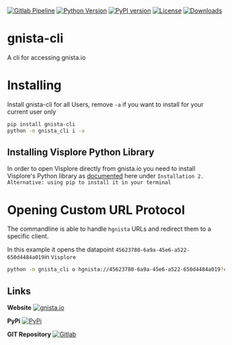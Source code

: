 [![Gitlab Pipeline](https://gitlab.com/campfiresolutions/public/gnista.io-cli/badges/master/pipeline.svg)](https://gitlab.com/campfiresolutions/public/gnista.io-cli/-/pipelines)  [![Python Version](https://img.shields.io/pypi/pyversions/gnista-cli)](https://pypi.org/project/gnista-cli/)  [![PyPI version](https://img.shields.io/pypi/v/gnista-cli)](https://pypi.org/project/gnista-cli/)  [![License](https://img.shields.io/pypi/l/gnista-cli)](https://pypi.org/project/gnista-cli/)  [![Downloads](https://img.shields.io/pypi/dm/gnista-cli)](https://pypi.org/project/gnista-cli/) 

# gnista-cli
A cli for accessing gnista.io

# Installing
Install gnista-cli for all Users, remove `-a` if you want to install for your current user only
``` bash
pip install gnista-cli
python -m gnista_cli i -a
```

## Installing Visplore Python Library
In order to open Visplore directly from gnista.io you need to install Visplore's Python library as [documented](https://visplore.com/documentation/v2021a/dataimport/python.html) here under `Installation 2. Alternative: using pip to install it in your terminal`

# Opening Custom URL Protocol
The commandline is able to handle `hgnista` URLs and redirect them to a specific client.

In this example it opens the datapoint `45623780-6a9a-45e6-a522-650d4484a019`in `Visplore`
``` bash
python -m gnista_cli o hgnista://45623780-6a9a-45e6-a522-650d4484a019?client=visplore
```


## Links
**Website**
[![gnista.io](https://www.gnista.io/assets/images/gnista-logo-small.svg)](https://gnista.io)

**PyPi**
[![PyPi](https://pypi.org/static/images/logo-small.95de8436.svg)](https://pypi.org/project/gnista-cli/)

**GIT Repository**
[![Gitlab](https://about.gitlab.com/images/icons/logos/slp-logo.svg)](https://gitlab.com/campfiresolutions/public/gnista.io-cli)